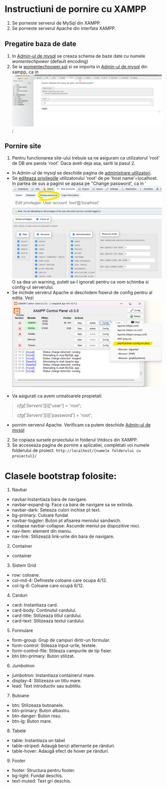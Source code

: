 # Instructiuni de pornire cu XAMPP

1. Se porneste serverul de MySql din XAMPP.
2. Se porneste serverul Apache din interfata XAMPP.

## Pregatire baza de date

1. In [Admin-ul de mysql](http://localhost/phpmyadmin/index.php?route=/server/databases) se creaza schema de baze date cu numele *womentechpower* (default encoding)
2. Se ia [womentechpower.sql](docs/womentechpower.sql) si se importa in [Admin-ul de mysql](http://localhost/phpmyadmin/index.php?route=/database/import&db=womentechpower) din xampp, ca in ![import_db_data.jpg](docs/import_db_data.jpg);

## Pornire site

1. Pentru functionarea site-ului trebuie sa ne asiguram ca utilizatorul 'root' de DB are parola 'root'. Daca aveti deja asa, sariti la pasul 2.
- In Admin-ul de mysql se deschide pagina de [administrare utilizatori](http://localhost/phpmyadmin/index.php?route=/server/privileges&viewing_mode=server).
- Se [editeaza privilegiile](http://localhost/phpmyadmin/index.php?route=/server/privileges&username=root&hostname=localhost&dbname=&tablename=&routinename=) utilizatorului 'root' de pe 'host name'=localhost. In partea de sus a paginii se apasa pe "Change password', ca in 
'![change_password.png](docs/change_password.png) O sa dea un warning, puteti sa-l ignorati pentru ca vom schimba si config-ul serverului.
- Se inchide serverul Apache si deschidem fisierul de config pentru al edita. Vezi ![config_phpadmin.png](docs/config_phpadmin.png).
- Va asigurati ca avem urmatoarele propietati
> $cfg['Servers'][$i]['user'] = 'root';
> 
> $cfg['Servers'][$i]['password'] = 'root';
- pornim serverul Apache. Verificam ca putem deschide [Admin-ul de mysql](http://localhost/phpmyadmin/index.php?route=/server/databases)
2. Se copiaza sursele proiectului in folderul \htdocs din XAMPP.
3. Se acceseaza pagina de pornire a aplicatiei, completati voi numele folderului de proiect. `http://localhost/{numele folderului cu proiectul}/`

# Clasele bootstrap folosite:

1. Navbar
- navbar:Instantiaza bara de navigare.
- navbar-expand-lg: Face ca bara de navigare sa se extinda.
- navbar-dark: Seteaza culori inchise pt text.
- bg-primary: Culoare fundal
- navbar-toggler: Buton pt afisarea meniului sandwich.
- collapse navbar-collapse: Ascunde meniul pe dispozitive mici.
- nav-item: element din meniu.
- nav-link: Stilizează link-urile din bara de navigare.


2. Container

- container

3. Sistem Grid

- row: coloane.
- col-md-4: Defineste coloane care ocupa 4/12.
- col-lg-6: Coloane care ocupă 6/12.

4. Carduri

- card: Instantiaza card.
- card-body: Continutul cardului.
- card-title: Stilizeaza titlul cardului.
- card-text: Stilizeaza textul cardului.

5. Formulare

- form-group: Grup de campuri dintr-un formular.
- form-control: Stileaza input-urile, textele.
- form-control-file: Stileaza campurile de tip fisier.
- btn btn-primary: Buton stilizat.

6. Jumbotron

- jumbotron: Instantiaza containerul mare.
- display-4: Stilizeaza un titlu mare.
- lead: Text introductiv sau subtitlu.

7. Butoane

- btn: Stilizeaza butoanele.
- btn-primary: Buton albastru.
- btn-danger: Buton rosu.
- btn-lg: Buton mare.

8. Tabele

- table: Instantiaza un tabel
- table-striped: Adaugă benzi alternante pe rânduri.
- table-hover: Adaugă efect de hover pe rânduri.

9. Footer

- footer: Structura pentru footer.
- bg-light: Fundal deschis.
- text-muted: Text gri deschis.
